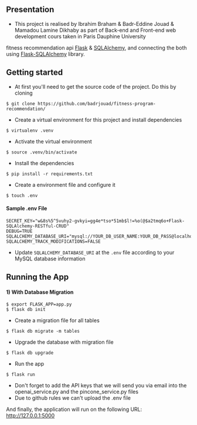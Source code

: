 ## Presentation

* This project is realised by Ibrahim Braham & Badr-Eddine Jouad & Mamadou Lamine Dikhaby as part of Back-end and Front-end 
web development cours taken in Paris Dauphine University

fitness recommendation api  [Flask](http://flask.pocoo.org) & [SQLAlchemy](http://www.sqlalchemy.org), and connecting the both using [Flask-SQLAlchemy](http://flask-sqlalchemy.pocoo.org) library.



## Getting started
* At first you'll need to get the source code of the project. Do this by cloning
```
$ git clone https://github.com/badrjouad/fitness-program-recommendation/
```

* Create a virtual environment for this project and install dependencies
```
$ virtualenv .venv
```

* Activate the virtual environment
```
$ source .venv/bin/activate
```

* Install the dependencies
```
$ pip install -r requirements.txt
```

* Create a environment file and configure it
```
$ touch .env
```

#### Sample .env File
```
SECRET_KEY="w&8s%5^5vuhy2-gvkyi=gg4e*tso*51mb$l!=%o(@$a2tmq6o+Flask-SQLAlchemy-RESTful-CRUD"
DEBUG=TRUE
SQLALCHEMY_DATABASE_URI="mysql://YOUR_DB_USER_NAME:YOUR_DB_PASS@localhost:3306/YOUR_DB_NAME"
SQLALCHEMY_TRACK_MODIFICATIONS=FALSE
```

* Update `SQLALCHEMY_DATABASE_URI` at the `.env` file according to your MySQL database information


## Running the App

#### 1) With Database Migration

```
$ export FLASK_APP=app.py
$ flask db init
```

* Create a migration file for all tables
```
$ flask db migrate -m tables
```

* Upgrade the database with migration file
```
$ flask db upgrade
```

* Run the app
```
$ flask run
```

* Don't forget to add the API keys that we will send you via email into the openai_service.py and the pincone_service.py files
* Due to github rules we can't upload the .env file

And finally, the application will run on the following URL: http://127.0.0.1:5000
